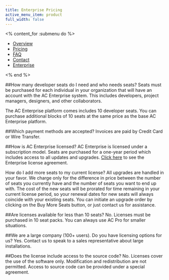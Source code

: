 ```yaml
---
title: Enterprise Pricing
active_menu_item: product
full_width: false
---
```


<% content_for :submenu do %>
  <nav class="sub">
    <div class="container">
      <ul class="clearfix">
        <li><a href="/enterprise">Overview</a></li>
        <li><a href="/enterprise/enterprise-pricing">Pricing</a></li>
        <li><a href="/enterprise/enterprise-faqs">FAQ</a></li>
        <li><a href="/enterprise/enterprise-contact">Contact</a></li>
        <li class="active"><a href="/product/enterprise">Enterprise</a></li>
      </ul>
    </div>
  </nav>
<% end %>


##How many developer seats do I need and who needs seats?
Seats must be purchased for each individual in your organization that will have an account with the AC Enterprise system. This includes developers, project managers, designers, and other collaborators.

The AC Enterprise platform comes includes 10 developer seats. You can purchase additional blocks of 10 seats at the same price as the base AC Enterprise platform.

##Which payment methods are accepted?
Invoices are paid by Credit Card or Wire Transfer.

##How is AC Enterprise licensed?
AC Enterprise is licensed under a subscription model. Seats are purchased for a one-year period which includes access to all updates and upgrades. <a href="/legal/enterprise-license">Click here</a> to see the Enterprise license agreement.

How do I add more seats to my current license?
All upgrades are handled in your favor. We charge only for the difference in price between the number of seats you currently have and the number of seats you want to end up with. The cost of the new seats will be prorated for time remaining in your current license period, so your renewal dates for new seats will always coincide with your existing seats. You can initiate an upgrade order by clicking on the Buy More Seats button, or just contact us for assistance.

##Are licenses available for less than 10 seats?
No. Licenses must be purchased in 10 seat packs. You can always use AC Pro for smaller situations.

##We are a large company (100+ users). Do you have licensing options for us?
Yes. Contact us to speak to a sales representative about large installations.

##Does the license include access to the source code?
No. Licenses cover the use of the software only. Modification and redistribution are not permitted. Access to source code can be provided under a special agreement.
